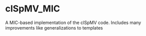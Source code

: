 clSpMV_MIC
==========

A MIC-based implementation of the clSpMV code. Includes many improvements like generalizations to templates
